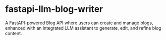 # fastapi-llm-blog-writer
A FastAPI-powered Blog API where users can create and manage blogs, enhanced with an integrated LLM assistant to generate, edit, and refine blog content.
